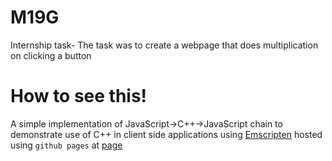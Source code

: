 # M19G
Internship task- The task was to create a webpage that does multiplication on clicking a button

# How to see this!

A simple implementation of JavaScript->C++->JavaScript chain to demonstrate use of C++ in client side applications using [Emscripten](https://kripken.github.io/emscripten-site/) hosted using `github pages` at [page](https://farqtech.github.io/M19G/)

